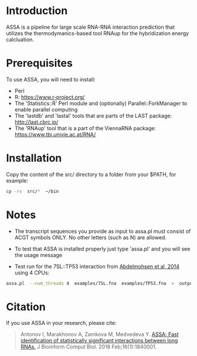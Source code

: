 # Introduction
ASSA is a pipeline for large scale RNA-RNA interaction prediction that utilizes
the thermodymanics-based tool RNAup for the hybridization energy calcluation.

# Prerequisites
To use ASSA, you will need to install:
* Perl
* R: https://www.r-project.org/
* The 'Statistics::R' Perl module and (optionally) Parallel::ForkManager to enable parallel computing
* The 'lastdb' and 'lastal' tools that are parts of the LAST package: http://last.cbrc.jp/
* The 'RNAup' tool that is a part of the ViennaRNA package: https://www.tbi.univie.ac.at/RNA/

# Installation
Copy the content of the src/ directory to a folder from your $PATH, for example:
```bash
cp -rv  src/*  ~/bin
```

# Notes
 * The transcript sequences you provide as input to assa.pl must consist of ACGT symbols ONLY.
   No other letters (such as N) are allowed.

 * To test that ASSA is installed properly just type 'assa.pl' and you will see the usage message

 * Test run for the 7SL::TP53 interaction from [Abdelmohsen et al, 2014](https://www.ncbi.nlm.nih.gov/pubmed/25123665) using 4 CPUs:
```bash
assa.pl  --num_threads 4  examples/7SL.fna  examples/TP53.fna  >  output.txt
```

# Citation
If you use ASSA in your research, please cite:
> Antonov I, Marakhonov A, Zamkova M, Medvedeva Y.
> [ASSA: Fast identification of statistically significant interactions between long RNAs.](https://www.ncbi.nlm.nih.gov/pubmed/29375012)
> J Bioinform Comput Biol. 2018 Feb;16(1):1840001.
